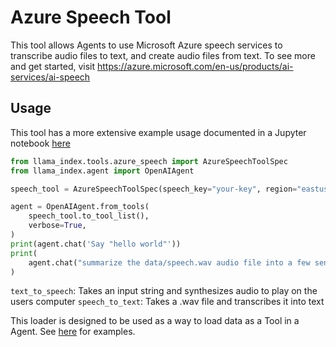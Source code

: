 # Azure Speech Tool

This tool allows Agents to use Microsoft Azure speech services to transcribe audio files to text, and create audio files from text. To see more and get started, visit https://azure.microsoft.com/en-us/products/ai-services/ai-speech

## Usage

This tool has a more extensive example usage documented in a Jupyter notebook [here](https://github.com/emptycrown/llama-hub/tree/main/llama_hub/tools/notebooks/azure_speech.ipynb)

```python
from llama_index.tools.azure_speech import AzureSpeechToolSpec
from llama_index.agent import OpenAIAgent

speech_tool = AzureSpeechToolSpec(speech_key="your-key", region="eastus")

agent = OpenAIAgent.from_tools(
    speech_tool.to_tool_list(),
    verbose=True,
)
print(agent.chat('Say "hello world"'))
print(
    agent.chat("summarize the data/speech.wav audio file into a few sentences")
)
```

`text_to_speech`: Takes an input string and synthesizes audio to play on the users computer
`speech_to_text`: Takes a .wav file and transcribes it into text

This loader is designed to be used as a way to load data as a Tool in a Agent. See [here](https://github.com/emptycrown/llama-hub/tree/main) for examples.
